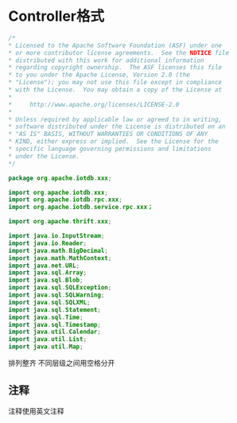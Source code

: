<!--

    Licensed to the Apache Software Foundation (ASF) under one
    or more contributor license agreements.  See the NOTICE file
    distributed with this work for additional information
    regarding copyright ownership.  The ASF licenses this file
    to you under the Apache License, Version 2.0 (the
    "License"); you may not use this file except in compliance
    with the License.  You may obtain a copy of the License at

        http://www.apache.org/licenses/LICENSE-2.0

    Unless required by applicable law or agreed to in writing,
    software distributed under the License is distributed on an
    "AS IS" BASIS, WITHOUT WARRANTIES OR CONDITIONS OF ANY
    KIND, either express or implied.  See the License for the
    specific language governing permissions and limitations
    under the License.

-->

# Controller格式

```java
/*
* Licensed to the Apache Software Foundation (ASF) under one
* or more contributor license agreements.  See the NOTICE file
* distributed with this work for additional information
* regarding copyright ownership.  The ASF licenses this file
* to you under the Apache License, Version 2.0 (the
* "License"); you may not use this file except in compliance
* with the License.  You may obtain a copy of the License at
*
*     http://www.apache.org/licenses/LICENSE-2.0
*
* Unless required by applicable law or agreed to in writing,
* software distributed under the License is distributed on an
* "AS IS" BASIS, WITHOUT WARRANTIES OR CONDITIONS OF ANY
* KIND, either express or implied.  See the License for the
* specific language governing permissions and limitations
* under the License.
*/

package org.apache.iotdb.xxx;

import org.apache.iotdb.xxx;
import org.apache.iotdb.rpc.xxx;
import org.apache.iotdb.service.rpc.xxx；

import org.apache.thrift.xxx;

import java.io.InputStream;
import java.io.Reader;
import java.math.BigDecimal;
import java.math.MathContext;
import java.net.URL;
import java.sql.Array;
import java.sql.Blob;
import java.sql.SQLException;
import java.sql.SQLWarning;
import java.sql.SQLXML;
import java.sql.Statement;
import java.sql.Time;
import java.sql.Timestamp;
import java.util.Calendar;
import java.util.List;
import java.util.Map;
```

排列整齐 不同层级之间用空格分开

## 注释
注释使用英文注释
